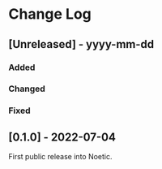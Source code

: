 # Change Log
 
## [Unreleased] - yyyy-mm-dd
 
### Added
 
### Changed
 
### Fixed
 
## [0.1.0] - 2022-07-04
  
First public release into Noetic.